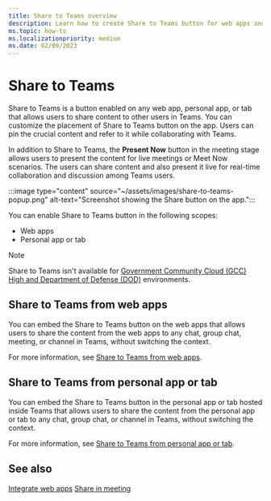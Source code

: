```yaml
---
title: Share to Teams overview
description: Learn how to create Share to Teams button for web apps and personal app or tab, and where to add it in the Microsoft Teams apps and tab apps.
ms.topic: how-to
ms.localizationpriority: medium
ms.date: 02/09/2023
---
```


# Share to Teams

Share to Teams is a button enabled on any web app, personal app, or tab that allows users to share content to other users in Teams. You can customize the placement of Share to Teams button on the app. Users can pin the crucial content and refer to it while collaborating with Teams.

In addition to Share to Teams, the **Present Now** button in the meeting stage allows users to present the content for live meetings or Meet Now scenarios. The users can share content and also present it live for real-time collaboration and discussion among Teams users.

:::image type="content" source="~/assets/images/share-to-teams-popup.png" alt-text="Screenshot showing the Share button on the app.":::

You can enable Share to Teams button in the following scopes:

* Web apps
* Personal app or tab

> [!NOTE]
> Share to Teams isn't available for [Government Community Cloud (GCC) High and Department of Defense (DOD)](~/concepts/app-fundamentals-overview.md#government-community-cloud) environments.

## Share to Teams from web apps

You can embed the Share to Teams button on the web apps that allows users to share the content from the web apps to any chat, group chat, meeting, or channel in Teams, without switching the context.

For more information, see [Share to Teams from web apps](share-to-teams-from-web-apps.md).

## Share to Teams from personal app or tab

You can embed the Share to Teams button in the personal app or tab hosted inside Teams that allows users to share the content from the personal app or tab to any chat, group chat, or channel in Teams, without switching the context.

For more information, see [Share to Teams from personal app or tab](share-to-teams-from-personal-app-or-tab.md).

## See also

[Integrate web apps](../../samples/integrate-web-apps-overview.md)
[Share in meeting](share-in-meeting.md)
